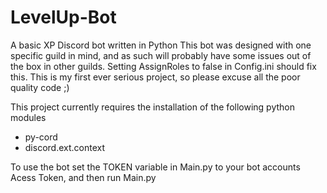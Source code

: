 # LevelUp-Bot
A basic XP Discord bot written in Python
This bot was designed with one specific guild in mind, and as such will probably have some issues out of the box in other guilds. Setting AssignRoles to false in Config.ini should fix this.
This is my first ever serious project, so please excuse all the poor quality code ;)

This project currently requires the installation of the following python modules
 * py-cord
 * discord.ext.context

 To use the bot set the TOKEN variable in Main.py to your bot accounts Acess Token, and then run Main.py

